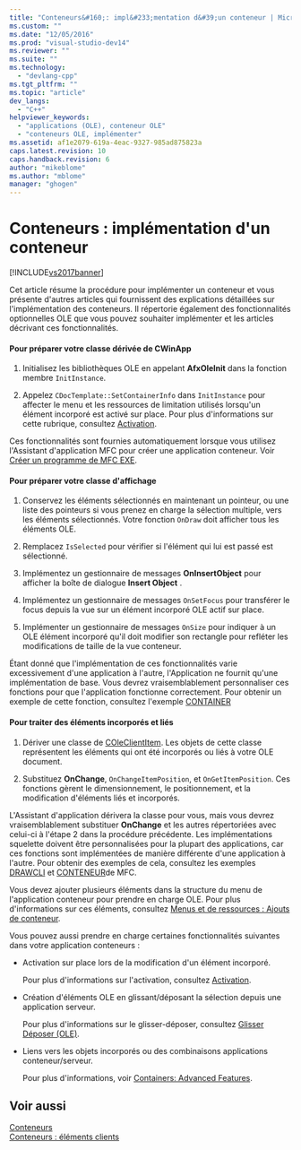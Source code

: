 ```yaml
---
title: "Conteneurs&#160;: impl&#233;mentation d&#39;un conteneur | Microsoft Docs"
ms.custom: ""
ms.date: "12/05/2016"
ms.prod: "visual-studio-dev14"
ms.reviewer: ""
ms.suite: ""
ms.technology: 
  - "devlang-cpp"
ms.tgt_pltfrm: ""
ms.topic: "article"
dev_langs: 
  - "C++"
helpviewer_keywords: 
  - "applications (OLE), conteneur OLE"
  - "conteneurs OLE, implémenter"
ms.assetid: af1e2079-619a-4eac-9327-985ad875823a
caps.latest.revision: 10
caps.handback.revision: 6
author: "mikeblome"
ms.author: "mblome"
manager: "ghogen"
---
```

# Conteneurs&#160;: impl&#233;mentation d&#39;un conteneur
[!INCLUDE[vs2017banner](../assembler/inline/includes/vs2017banner.md)]

Cet article résume la procédure pour implémenter un conteneur et vous présente d'autres articles qui fournissent des explications détaillées sur l'implémentation des conteneurs.  Il répertorie également des fonctionnalités optionnelles OLE que vous pouvez souhaiter implémenter et les articles décrivant ces fonctionnalités.  
  
#### Pour préparer votre classe dérivée de CWinApp  
  
1.  Initialisez les bibliothèques OLE en appelant **AfxOleInit** dans la fonction membre `InitInstance`.  
  
2.  Appelez `CDocTemplate::SetContainerInfo` dans `InitInstance` pour affecter le menu et les ressources de limitation utilisés lorsqu'un élément incorporé est activé sur place.  Pour plus d'informations sur cette rubrique, consultez [Activation](../mfc/activation-cpp.md).  
  
 Ces fonctionnalités sont fournies automatiquement lorsque vous utilisez l'Assistant d'application MFC pour créer une application conteneur.  Voir [Créer un programme de MFC EXE](../mfc/reference/mfc-application-wizard.md).  
  
#### Pour préparer votre classe d'affichage  
  
1.  Conservez les éléments sélectionnés en maintenant un pointeur, ou une liste des pointeurs si vous prenez en charge la sélection multiple, vers les éléments sélectionnés.  Votre fonction `OnDraw` doit afficher tous les éléments OLE.  
  
2.  Remplacez `IsSelected` pour vérifier si l'élément qui lui est passé est sélectionné.  
  
3.  Implémentez un gestionnaire de messages **OnInsertObject** pour afficher la boîte de dialogue **Insert Object** .  
  
4.  Implémentez un gestionnaire de messages `OnSetFocus` pour transférer le focus depuis la vue sur un élément incorporé OLE actif sur place.  
  
5.  Implémenter un gestionnaire de messages `OnSize` pour indiquer à un OLE élément incorporé qu'il doit modifier son rectangle pour refléter les modifications de taille de la vue conteneur.  
  
 Étant donné que l'implémentation de ces fonctionnalités varie excessivement d'une application à l'autre, l'Application ne fournit qu'une implémentation de base.  Vous devrez vraisemblablement personnaliser ces fonctions pour que l'application fonctionne correctement.  Pour obtenir un exemple de cette fonction, consultez l'exemple [CONTAINER](../top/visual-cpp-samples.md)  
  
#### Pour traiter des éléments incorporés et liés  
  
1.  Dériver une classe de [COleClientItem](../mfc/reference/coleclientitem-class.md).  Les objets de cette classe représentent les éléments qui ont été incorporés ou liés à votre OLE document.  
  
2.  Substituez **OnChange**, `OnChangeItemPosition`, et `OnGetItemPosition`.  Ces fonctions gèrent le dimensionnement, le positionnement, et la modification d'éléments liés et incorporés.  
  
 L'Assistant d'application dérivera la classe pour vous, mais vous devrez vraisemblablement substituer **OnChange** et les autres répertoriées avec celui\-ci à l'étape 2 dans la procédure précédente.  Les implémentations squelette doivent être personnalisées pour la plupart des applications, car ces fonctions sont implémentées de manière différente d'une application à l'autre.  Pour obtenir des exemples de cela, consultez les exemples [DRAWCLI](../top/visual-cpp-samples.md) et [CONTENEUR](../top/visual-cpp-samples.md)de MFC.  
  
 Vous devez ajouter plusieurs éléments dans la structure du menu de l'application conteneur pour prendre en charge OLE.  Pour plus d'informations sur ces éléments, consultez [Menus et de ressources : Ajouts de conteneur](../mfc/menus-and-resources-container-additions.md).  
  
 Vous pouvez aussi prendre en charge certaines fonctionnalités suivantes dans votre application conteneurs :  
  
-   Activation sur place lors de la modification d'un élément incorporé.  
  
     Pour plus d'informations sur l'activation, consultez [Activation](../mfc/activation-cpp.md).  
  
-   Création d'éléments OLE en glissant\/déposant la sélection depuis une application serveur.  
  
     Pour plus d'informations sur le glisser\-déposer, consultez [Glisser Déposer \(OLE\)](../mfc/drag-and-drop-ole.md).  
  
-   Liens vers les objets incorporés ou des combinaisons applications conteneur\/serveur.  
  
     Pour plus d'informations, voir [Containers: Advanced Features](../mfc/containers-advanced-features.md).  
  
## Voir aussi  
 [Conteneurs](../mfc/containers.md)   
 [Conteneurs : éléments clients](../mfc/containers-client-items.md)
